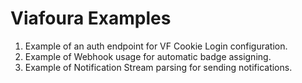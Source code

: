 # Viafoura Examples
1) Example of an auth endpoint for VF Cookie Login configuration.
2) Example of Webhook usage for automatic badge assigning.
3) Example of Notification Stream parsing for sending notifications.
